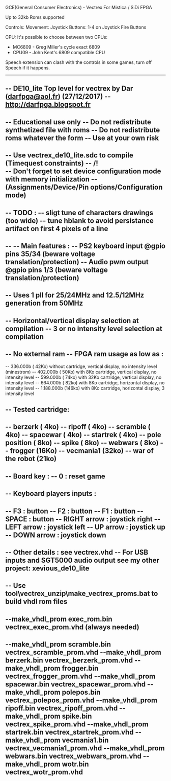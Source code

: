 GCE(General Consumer Electronics) - Vectrex For Mistica / SiDi FPGA

Up to 32kb Roms supported

Controls:
 Movement: 	Joystick
 Buttons: 	1-4 on Joystick Fire Buttons

CPU: It's possible to choose between two CPUs:
  - MC6809 - Greg Miller's cycle exact 6809
  - CPU09  - John Kent's 6809 compatible CPU

Speech extension can clash with the controls in some games,
turn off Speech if it happens.







---------------------------------------------------------------------------------
-- DE10_lite Top level for vectrex by Dar (darfpga@aol.fr) (27/12/2017)
-- http://darfpga.blogspot.fr
---------------------------------------------------------------------------------
-- Educational use only
-- Do not redistribute synthetized file with roms
-- Do not redistribute roms whatever the form
-- Use at your own risk
---------------------------------------------------------------------------------
-- Use vectrex_de10_lite.sdc to compile (Timequest constraints)
-- /!\
-- Don't forget to set device configuration mode with memory initialization 
--  (Assignments/Device/Pin options/Configuration mode)
---------------------------------------------------------------------------------
-- TODO :
--   sligt tune of characters drawings (too wide)
--   tune hblank to avoid persistance artifact on first 4 pixels of a line
---------------------------------------------------------------------------------
--
-- Main features :
--  PS2 keyboard input @gpio pins 35/34 (beware voltage translation/protection) 
--  Audio pwm output   @gpio pins 1/3 (beware voltage translation/protection) 
--
--  Uses 1 pll for 25/24MHz and 12.5/12MHz generation from 50MHz
--
--  Horizontal/vertical display selection at compilation 
--  3 or no intensity level selection at compilation
--
--  No external ram
--  FPGA ram usage as low as :
--
--		  336.000b ( 42Ko) without   cartridge, vertical display,   no intensity level (minestrom)
--		  402.000b ( 50Ko) with  8Ko cartridge, vertical display,   no intensity level
--	 	  599.000b ( 74ko) with 32Ko cartridge, vertical display,   no intensity level
--	 	  664.000b ( 82ko) with  8Ko cartridge, horizontal display, no intensity level
--		1.188.000b (146ko) with  8Ko cartridge, horizontal display, 3 intensity level

--  Tested cartridge:
--
--		berzerk          ( 4ko)
--		ripoff           ( 4ko)
--		scramble         ( 4ko)
--		spacewar         ( 4ko)
--		startrek         ( 4ko)
--		pole position    ( 8ko)
--		spike            ( 8ko)
--		webwars          ( 8ko)
--		frogger          (16Ko)
--		vecmania1        (32ko)
--		war of the robot (21ko)
--
-- Board key :
--   0 : reset game
--
-- Keyboard players inputs :
--
--   F3 : button
--   F2 : button
--   F1 : button 
--   SPACE       : button
--   RIGHT arrow : joystick right
--   LEFT  arrow : joystick  left
--   UP    arrow : joystick  up 
--   DOWN  arrow : joystick  down
--
-- Other details : see vectrex.vhd
-- For USB inputs and SGT5000 audio output see my other project: xevious_de10_lite
---------------------------------------------------------------------------------
-- Use tool\vectrex_unzip\make_vectrex_proms.bat to build vhdl rom files
--
--make_vhdl_prom 	exec_rom.bin vectrex_exec_prom.vhd (always needed)
--
--make_vhdl_prom 	scramble.bin vectrex_scramble_prom.vhd
--make_vhdl_prom 	berzerk.bin vectrex_berzerk_prom.vhd
--make_vhdl_prom 	frogger.bin vectrex_frogger_prom.vhd
--make_vhdl_prom 	spacewar.bin vectrex_spacewar_prom.vhd
--make_vhdl_prom 	polepos.bin vectrex_polepos_prom.vhd
--make_vhdl_prom 	ripoff.bin vectrex_ripoff_prom.vhd
--make_vhdl_prom 	spike.bin vectrex_spike_prom.vhd
--make_vhdl_prom 	startrek.bin vectrex_startrek_prom.vhd
--make_vhdl_prom 	vecmania1.bin vectrex_vecmania1_prom.vhd
--make_vhdl_prom 	webwars.bin vectrex_webwars_prom.vhd
--make_vhdl_prom 	wotr.bin vectrex_wotr_prom.vhd
---------------------------------------------------------------------------------
